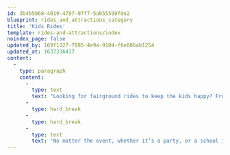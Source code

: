 ```yaml
---
id: 3b4b5068-4019-4797-97f7-5ab55599fde2
blueprint: rides_and_attractions_category
title: 'Kids Rides'
template: rides-and-attractions/index
noindex_page: false
updated_by: 169f1327-7085-4e9a-9104-f6e806ab1254
updated_at: 1637336417
content:
  -
    type: paragraph
    content:
      -
        type: text
        text: "Looking for fairground rides to keep the kids happy? From firm favourites that are must-haves for any event, to rides you might not have seen before. Give the kids a day full of fun with our children’s rides for hire.\_"
      -
        type: hard_break
      -
        type: hard_break
      -
        type: text
        text: 'No matter the event, whether it’s a party, or a school fun day, here at EC Events we’ve got plenty of options to choose from.'
---
```

